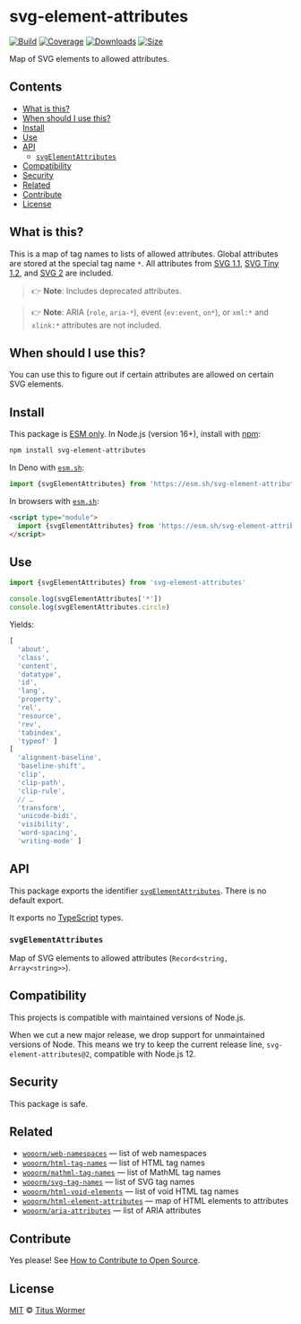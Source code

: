 # svg-element-attributes

[![Build][badge-build-image]][badge-build-url]
[![Coverage][badge-coverage-image]][badge-coverage-url]
[![Downloads][badge-downloads-image]][badge-downloads-url]
[![Size][badge-size-image]][badge-size-url]

Map of SVG elements to allowed attributes.

## Contents

*   [What is this?](#what-is-this)
*   [When should I use this?](#when-should-i-use-this)
*   [Install](#install)
*   [Use](#use)
*   [API](#api)
    *   [`svgElementAttributes`](#svgelementattributes)
*   [Compatibility](#compatibility)
*   [Security](#security)
*   [Related](#related)
*   [Contribute](#contribute)
*   [License](#license)

## What is this?

This is a map of tag names to lists of allowed attributes.
Global attributes are stored at the special tag name `*`.
All attributes from [SVG 1.1][w3-svg-1.1], [SVG Tiny 1.2][w3-svg-1.2], and
[SVG 2][w3-svg-2.0] are included.

> 👉 **Note**: Includes deprecated attributes.

> 👉 **Note**: ARIA (`role`, `aria-*`), event (`ev:event`, `on*`), or `xml:*`
> and `xlink:*` attributes are not included.

## When should I use this?

You can use this to figure out if certain attributes are allowed on certain
SVG elements.

## Install

This package is [ESM only][github-gist-esm].
In Node.js (version 16+),
install with [npm][npm-install]:

```sh
npm install svg-element-attributes
```

In Deno with [`esm.sh`][esm-sh]:

```js
import {svgElementAttributes} from 'https://esm.sh/svg-element-attributes@2'
```

In browsers with [`esm.sh`][esm-sh]:

```html
<script type="module">
  import {svgElementAttributes} from 'https://esm.sh/svg-element-attributes@2?bundle'
</script>
```

## Use

```js
import {svgElementAttributes} from 'svg-element-attributes'

console.log(svgElementAttributes['*'])
console.log(svgElementAttributes.circle)
```

Yields:

```js
[
  'about',
  'class',
  'content',
  'datatype',
  'id',
  'lang',
  'property',
  'rel',
  'resource',
  'rev',
  'tabindex',
  'typeof' ]
[
  'alignment-baseline',
  'baseline-shift',
  'clip',
  'clip-path',
  'clip-rule',
  // …
  'transform',
  'unicode-bidi',
  'visibility',
  'word-spacing',
  'writing-mode' ]
```

## API

This package exports the identifier
[`svgElementAttributes`][api-svg-element-attributes].
There is no default export.

It exports no [TypeScript][] types.

### `svgElementAttributes`

Map of SVG elements to allowed attributes (`Record<string, Array<string>>`).

## Compatibility

This projects is compatible with maintained versions of Node.js.

When we cut a new major release,
we drop support for unmaintained versions of Node.
This means we try to keep the current release line,
`svg-element-attributes@2`,
compatible with Node.js 12.

## Security

This package is safe.

## Related

*   [`wooorm/web-namespaces`](https://github.com/wooorm/web-namespaces)
    — list of web namespaces
*   [`wooorm/html-tag-names`](https://github.com/wooorm/html-tag-names)
    — list of HTML tag names
*   [`wooorm/mathml-tag-names`](https://github.com/wooorm/mathml-tag-names)
    — list of MathML tag names
*   [`wooorm/svg-tag-names`](https://github.com/wooorm/svg-tag-names)
    — list of SVG tag names
*   [`wooorm/html-void-elements`](https://github.com/wooorm/html-void-elements)
    — list of void HTML tag names
*   [`wooorm/html-element-attributes`](https://github.com/wooorm/html-element-attributes)
    — map of HTML elements to attributes
*   [`wooorm/aria-attributes`](https://github.com/wooorm/aria-attributes)
    — list of ARIA attributes

## Contribute

Yes please!
See [How to Contribute to Open Source][open-source-guide-contribute].

## License

[MIT][file-license] © [Titus Wormer][wooorm]

<!-- Definition -->

[api-svg-element-attributes]: #svgelementattributes

[badge-build-image]: https://github.com/wooorm/svg-element-attributes/workflows/main/badge.svg

[badge-build-url]: https://github.com/wooorm/svg-element-attributes/actions

[badge-coverage-image]: https://img.shields.io/codecov/c/github/wooorm/svg-element-attributes.svg

[badge-coverage-url]: https://codecov.io/github/wooorm/svg-element-attributes

[badge-downloads-image]: https://img.shields.io/npm/dm/svg-element-attributes.svg

[badge-downloads-url]: https://www.npmjs.com/package/svg-element-attributes

[badge-size-image]: https://img.shields.io/bundlejs/size/svg-element-attributes

[badge-size-url]: https://bundlejs.com/?q=svg-element-attributes

[esm-sh]: https://esm.sh

[file-license]: license

[github-gist-esm]: https://gist.github.com/sindresorhus/a39789f98801d908bbc7ff3ecc99d99c

[npm-install]: https://docs.npmjs.com/cli/install

[open-source-guide-contribute]: https://opensource.guide/how-to-contribute/

[typescript]: https://www.typescriptlang.org

[w3-svg-1.1]: https://www.w3.org/TR/SVG/attindex.html

[w3-svg-1.2]: https://www.w3.org/TR/SVGTiny12/attributeTable.html

[w3-svg-2.0]: https://www.w3.org/TR/SVG2/attindex.html

[wooorm]: https://wooorm.com

